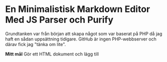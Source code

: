 # En Minimalistisk Markdown Editor Med JS Parser och Purify

Grundtanken var från början att skapa något som var baserat på PHP då jag haft en sådan uppsättning tidigare.
GitHub är ingen PHP-webbserver och därav fick jag "tänka om lite".

**Mitt mål**
Gör ett HTML dokument och lägg till *<script>* taggar. Gör HTML dokumentet så kort och koncist som möjligt.
Jag ville att antalet kb på disk totalt skulle hållas under 100kb, det var mitt mål samtidigt som inga externa bibliotek används.
Ska något laddas? Ladda det lokalt.

Efter att ha arbetat en del med PHP som parser valde jag att titta på olika metoder då parsern är en sak för sig.
Därav tanken om att inte enbart konvertera (MD > HTML) utan också att undvika eventuella problem med skadlig kod.
Valet för parser samt för purify föll då på två JavaSript filer (som jag allteftersom modifierade).

## JavaScript Parser och Purify

Efter att ha gått igenom några av de mest erkända biblioteken valde jag att basera min parser på *markedjs* samtidigt som jag modifierade den en hel del.
Samma sak gjorde jag med *purify* filen.

## Förklaringar

**Sanering:**
När du skriver Markdown konverteras den till HTML. Innan HTML visas i förhandsgranskningen så bearbetar purify all kod och tar bort allt som kan vara skadligt.
Detta inkluderar skript och andra osäkra attribut.

Purify tillåter bara de HTML-taggar och attribut som anses säkra. Som utvecklare kan man naturligtvis ändra på detta, lägga till eller ta bort funktionalitet - osv.
Detta är och blir särskilt viktigt i en Markdown-redigerare då den som skriver kan försöka inkludera anpassad HTML, varav man bör vara försiktig med vad som accepteras.

Min *purify* version är definierad så att enbart en viss uppsättning av tillåtna taggar accepteras *(fler är tillåtna, detta är menat som ett exempel)*: **<strong>**, **<em>**, **<a>**.

**Prestanda:**
All HTML som genereras från Markdown saneras i realtid, vilket ger omedelbar feedback till den som skriver samtidigt som säkerheten bibehålls.
